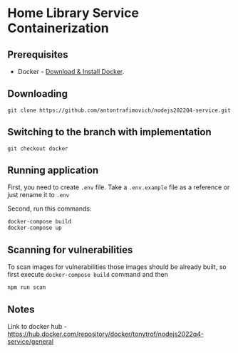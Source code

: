 # Home Library Service Containerization

## Prerequisites

- Docker - [Download & Install Docker](https://docs.docker.com/get-docker/).

## Downloading

```
git clone https://github.com/antontrafimovich/nodejs2022Q4-service.git
```

## Switching to the branch with implementation

```
git checkout docker
```

## Running application

First, you need to create `.env` file. Take a `.env.example` file as a reference or just rename it to `.env`

Second, run this commands:
```
docker-compose build
docker-compose up
```

## Scanning for vulnerabilities
To scan images for vulnerabilities those images should be already built, so first execute `docker-compose build` command and then
```
npm run scan
```

## Notes
Link to docker hub - https://hub.docker.com/repository/docker/tonytrof/nodejs2022q4-service/general